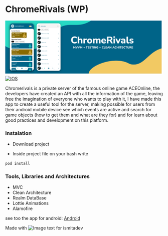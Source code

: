 # ChromeRivals (WP)

![Image text](https://github.com/bg-isma/files/blob/main/githubbanner-chromerivals.png)
[![IOS](https://img.shields.io/badge/IOS-15-purple.svg?longCache=true&style=popout-square)](https://www.android.com)

Chromerivals is a private server of the famous online game ACEOnline, the developers have created an API with all the information of the game, leaving free the imagination of everyone who wants to play with it, I have made this app to create a useful tool for the server, making possible for users from their android mobile device see which events are active and search for game objects (how to get them and what are they for) and for learn about good practices and development on this platform.

### Instalation

- Download project

- Inside project file on your bash write
```bash
pod install
```

### Tools, Libraries and Architectures

- MVC
- Clean Architecture
- Realm DataBase
- Lottie Animations
- Alamofire


see too the app for android: [Android](https://github.com/bg-isma/chromerivals-android)

Made with ![Image text](https://img.icons8.com/color/48/000000/like--v3.png) for ismitadev
